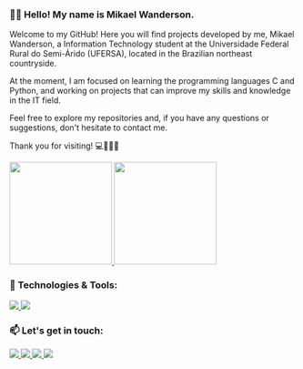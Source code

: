 ### 👋🏻 Hello! My name is Mikael Wanderson. 

Welcome to my GitHub! Here you will find projects developed by me, Mikael Wanderson, a Information Technology student at the Universidade Federal Rural do Semi-Árido (UFERSA), located in the Brazilian northeast countryside.

At the moment, I am focused on learning the programming languages C and Python, and working on projects that can improve my skills and knowledge in the IT field.

Feel free to explore my repositories and, if you have any questions or suggestions, don't hesitate to contact me. 

Thank you for visiting! 💻👨‍💻🌵

<div>
  <a href="https://github.com/mikaelwmds">
    <img height="180em" src="https://github-readme-stats.vercel.app/api?username=mikaelwmds&show_icons=true&theme=algolia&include_all_commits=true&count_private=true"/>
    <img height="180em" src="https://github-readme-stats.vercel.app/api/top-langs/?username=mikaelwmds&layout=compact&langs_count=16&theme=algolia"/>
  </a>
</div>

### 🔧 Technologies & Tools:

</div>
  <a href="https://en.wikipedia.org/wiki/C_(programming_language)">
    <img src="https://img.shields.io/static/v1?label=Language&message=C&color=white"/>
</a>
<a href="https://www.python.org/">
  <img src="https://img.shields.io/static/v1?label=Language&message=Python&color=white&"/>
</a>
</div>

### 📫 Let's get in touch:

<div>
  <a href="https://www.linkedin.com/in/mikael-wanderson-264158271/" target="_blank">
    <img src="https://img.shields.io/badge/-LinkedIn-%230077B5?style=for-the-badge&logo=linkedin&logoColor=white" target="_blank">
  </a>
  <a href="https://github.com/mikaelwmds" target="_blank">
    <img src="https://img.shields.io/badge/-GitHub-%23181717?style=for-the-badge&logo=github&logoColor=white" target="_blank">
  </a>
  <a href="https://www.instagram.com/mikaelwmds/" target="_blank">
    <img src="https://img.shields.io/badge/-Instagram-%23E4405F?style=for-the-badge&logo=instagram&logoColor=white" target="_blank">
  </a>
  <a href="https://beacons.ai/mikaelwmds" target="_blank">
  <img src="https://img.shields.io/badge/-Beacons.ai-black?style=for-the-badge&logo=beaconsai&logoColor=white" target="_blank">
  </a>
</div>
